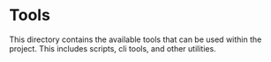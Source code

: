 # Tools

This directory contains the available tools that can be used within the project. This includes scripts, cli tools, and other utilities.
